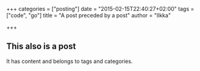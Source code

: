 +++
categories = ["posting"]
date = "2015-02-15T22:40:27+02:00"
tags = ["code", "go"]
title = "A post preceded by a post"
author = "Ilkka"

+++

## This also is a post

It has content and belongs to tags and categories.
